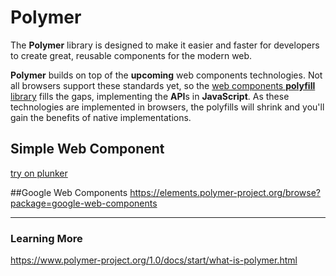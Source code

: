 # Polymer

The **Polymer** library is designed to make it easier and faster for developers to create great, reusable components for the modern web.


**Polymer** builds on top of the **upcoming** web components technologies. Not all browsers support these standards yet, so the [web components **polyfill** library](http://webcomponents.org/polyfills/) fills the gaps, implementing the **API**s in **JavaScript**. As these technologies are implemented in browsers, the polyfills will shrink and you'll gain the benefits of native implementations.



## Simple Web Component


[try on plunker](http://plnkr.co/edit/T6p6QXoun8mAxdIBnWBa?p=preview)

##Google Web Components
https://elements.polymer-project.org/browse?package=google-web-components


---
### Learning More
https://www.polymer-project.org/1.0/docs/start/what-is-polymer.html


